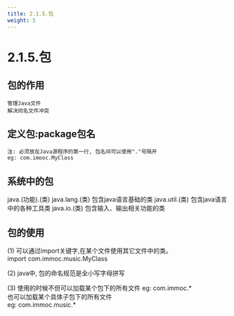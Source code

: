 ```yaml
---
title: 2.1.5.包
weight: 5
---
```

# 2.1.5.包
## 包的作用
    管理Java文件
    解决同名文件冲突
    
## 定义包:package包名
    注: 必须放在Java源程序的第一行, 包名间可以使用"."号隔开  
    eg: com.imooc.MyClass
    
## 系统中的包
java.(功能).(类)
java.lang.(类) 包含java语言基础的类
java.util.(类) 包含java语言中的各种工具类
java.io.(类)  包含输入、输出相关功能的类

## 包的使用
(1) 可以通过import关键字,在某个文件使用其它文件中的类。   
import com.immoc.music.MyClass

(2) java中, 包的命名规范是全小写字母拼写

(3) 使用的时候不但可以加载某个包下的所有文件
eg: com.immoc.*   
也可以加载某个具体子包下的所有文件   
eg: com.immoc.music.*




